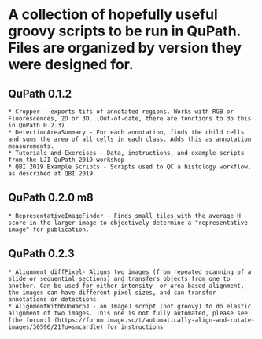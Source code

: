 # A collection of hopefully useful groovy scripts to be run in QuPath. Files are organized by version they were designed for.

## QuPath 0.1.2
	* Cropper - exports tifs of annotated regions. Works with RGB or Fluorescences, 2D or 3D. (Out-of-date, there are functions to do this in QuPath 0.2.3)
	* DetectionAreaSummary - For each annotation, finds the child cells and sums the area of all cells in each class. Adds this as annotation measurements.  
	* Tutorials and Exercises - Data, instructions, and example scripts from the LJI QuPath 2019 workshop
	* QBI 2019 Example Scripts - Scripts used to QC a histology workflow, as described at QBI 2019.
	
## QuPath 0.2.0 m8
	* RepresentativeImageFinder - Finds small tiles with the average H score in the larger image to objectively determine a "representative image" for publication.
	
## QuPath 0.2.3
	* Alignment_diffPixel- Aligns two images (from repeated scanning of a slide or sequential sections) and transfers objects from one to another. Can be used for either intensity- or area-based alignment, the images can have different pixel sizes, and can transfer annotations or detections. 
	* AlignmentWithbUnWarpJ - an ImageJ script (not groovy) to do elastic alignment of two images. This one is not fully automated, please see [the forum:] (https://forum.image.sc/t/automatically-align-and-rotate-images/30596/21?u=smcardle) for instructions
